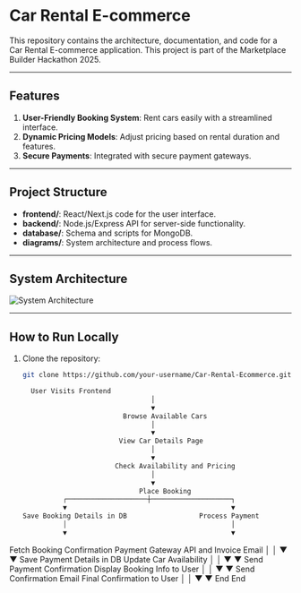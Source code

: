# Car Rental E-commerce

This repository contains the architecture, documentation, and code for a Car Rental E-commerce application. This project is part of the Marketplace Builder Hackathon 2025.

---

## Features
1. **User-Friendly Booking System**: Rent cars easily with a streamlined interface.
2. **Dynamic Pricing Models**: Adjust pricing based on rental duration and features.
3. **Secure Payments**: Integrated with secure payment gateways.

---

## Project Structure
- **frontend/**: React/Next.js code for the user interface.
- **backend/**: Node.js/Express API for server-side functionality.
- **database/**: Schema and scripts for MongoDB.
- **diagrams/**: System architecture and process flows.

---

## System Architecture
![System Architecture](diagrams/system-architecture.png)

---

## How to Run Locally
1. Clone the repository:
   ```bash
   git clone https://github.com/your-username/Car-Rental-Ecommerce.git

     User Visits Frontend
                                   │
                                   ▼
                            Browse Available Cars
                                   │
                                   ▼
                           View Car Details Page
                                   │
                                   ▼
                          Check Availability and Pricing
                                   │
                                   ▼
                                Place Booking
             ┌────────────────────┼────────────────────┐
             ▼                                         ▼
   Save Booking Details in DB                  Process Payment
             │                                         │
             ▼                                         ▼
 Fetch Booking Confirmation                  Payment Gateway API
      and Invoice Email                               │
             │                                         ▼
             ▼                              Save Payment Details in DB
      Update Car Availability                         │
             │                                         ▼
             ▼                                Send Payment Confirmation
      Display Booking Info                            to User
             │                                         │
             ▼                                         ▼
    Send Confirmation Email                     Final Confirmation
          to User                                      │
             │                                         ▼
             ▼                                       End
           End


   
